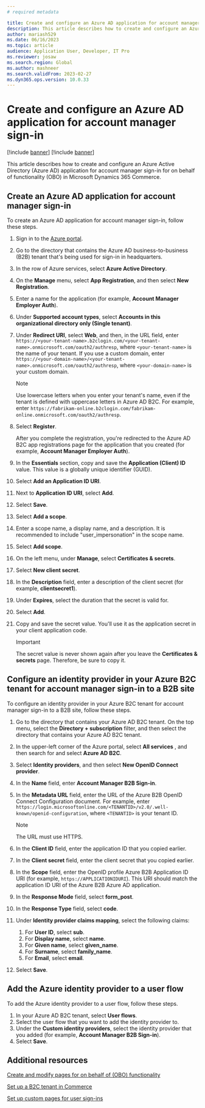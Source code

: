 ```yaml
---
# required metadata

title: Create and configure an Azure AD application for account manager sign-in
description: This article describes how to create and configure an Azure Active Directory (Azure AD) application for account manager sign-in for on behalf of (OBO) functionality in Microsoft Dynamics 365 Commerce.
author: mariash529
ms.date: 06/16/2023
ms.topic: article
audience: Application User, Developer, IT Pro
ms.reviewer: josaw
ms.search.region: Global
ms.author: mashneer
ms.search.validFrom: 2023-02-27
ms.dyn365.ops.version: 10.0.33
---
```


# Create and configure an Azure AD application for account manager sign-in

[!include [banner](includes/banner.md)]
[!include [banner](includes/preview-banner.md)]

This article describes how to create and configure an Azure Active Directory (Azure AD) application for account manager sign-in for on behalf of functionality (OBO) in Microsoft Dynamics 365 Commerce.

## Create an Azure AD application for account manager sign-in

To create an Azure AD application for account manager sign-in, follow these steps.

1. Sign in to the [Azure portal](https://portal.azure.com/).
1. Go to the directory that contains the Azure AD business-to-business (B2B) tenant that's being used for sign-in in headquarters.
1. In the row of Azure services, select **Azure Active Directory**.
1. On the **Manage** menu, select **App Registration**, and then select **New Registration**.
1. Enter a name for the application (for example, **Account Manager Employer Auth**).
1. Under **Supported account types**, select **Accounts in this organizational directory only (Single tenant)**.
1. Under **Redirect URI**, select **Web**, and then, in the URL field, enter `https://<your-tenant-name>.b2clogin.com/<your-tenant-name>.onmicrosoft.com/oauth2/authresp`, where `<your-tenant-name>` is the name of your tenant. If you use a custom domain, enter `https://<your-domain-name>/<your-tenant-name>.onmicrosoft.com/oauth2/authresp`, where `<your-domain-name>` is your custom domain.

    > [!NOTE]
    > Use lowercase letters when you enter your tenant's name, even if the tenant is defined with uppercase letters in Azure AD B2C. For example, enter `https://fabrikam-online.b2clogin.com/fabrikam-online.onmicrosoft.com/oauth2/authresp`.

1. Select **Register**.

    After you complete the registration, you're redirected to the Azure AD B2C app registrations page for the application that you created (for example, **Account Manager Employer Auth**).

1. In the **Essentials** section, copy and save the **Application (Client) ID** value. This value is a globally unique identifier (GUID).
1. Select **Add an Application ID URI**.
1. Next to **Application ID URI**, select **Add**.
1. Select **Save**.
1. Select **Add a scope**. 
1. Enter a scope name, a display name, and a description. It is recommended to include "user_impersonation" in the scope name.
1. Select **Add scope**. 
1. On the left menu, under **Manage**, select **Certificates & secrets**.
1. Select **New client secret**.
1. In the **Description** field, enter a description of the client secret (for example, **clientsecret1**).
1. Under **Expires**, select the duration that the secret is valid for.
1. Select **Add**.
1. Copy and save the secret value. You'll use it as the application secret in your client application code.

    > [!IMPORTANT]
    > The secret value is never shown again after you leave the **Certificates & secrets** page. Therefore, be sure to copy it.

## Configure an identity provider in your Azure B2C tenant for account manager sign-in to a B2B site

To configure an identity provider in your Azure B2C tenant for account manager sign-in to a B2B site, follow these steps.

1. Go to the directory that contains your Azure AD B2C tenant. On the top menu, select the **Directory + subscription** filter, and then select the directory that contains your Azure AD B2C tenant.
1. In the upper-left corner of the Azure portal, select **All services** , and then search for and select **Azure AD B2C**.
1. Select **Identity providers**, and then select **New OpenID Connect provider**.
1. In the **Name** field, enter **Account Manager B2B Sign-in**.
1. In the **Metadata URL** field, enter the URL of the Azure B2B OpenID Connect Configuration document. For example, enter `https://login.microsoftonline.com/<TENANTID>/v2.0/.well-known/openid-configuration`, where `<TENANTID>` is your tenant ID.

    > [!NOTE]
    > The URL must use HTTPS.

1. In the **Client ID** field, enter the application ID that you copied earlier.
1. In the **Client secret** field, enter the client secret that you copied earlier.
1. In the **Scope** field, enter the OpenID profile Azure B2B Application ID URI (for example, `https://APPLICATIONIDURI`). This URI should match the application ID URI of the Azure B2B Azure AD application.
1. In the **Response Mode** field, select **form\_post**.
1. In the **Response Type** field, select **code**.
1. Under **Identity provider claims mapping**, select the following claims:

    1. For **User ID**, select **sub**.
    1. For **Display name**, select **name**.
    1. For **Given name**, select **given\_name**.
    1. For **Surname**, select **family\_name**.
    1. For **Email**, select **email**.

1. Select **Save**.

## Add the Azure identity provider to a user flow

To add the Azure identity provider to a user flow, follow these steps.

1. In your Azure AD B2C tenant, select **User flows**.
1. Select the user flow that you want to add the identity provider to.
1. Under the **Custom identity providers**, select the identity provider that you added (for example, **Account Manager B2B Sign-in**).
1. Select **Save**.

## Additional resources

[Create and modify pages for on behalf of (OBO) functionality](obo-add-pages-site-builder.md)

[Set up a B2C tenant in Commerce](set-up-b2c-tenant.md)

[Set up custom pages for user sign-ins](custom-pages-user-logins.md)
